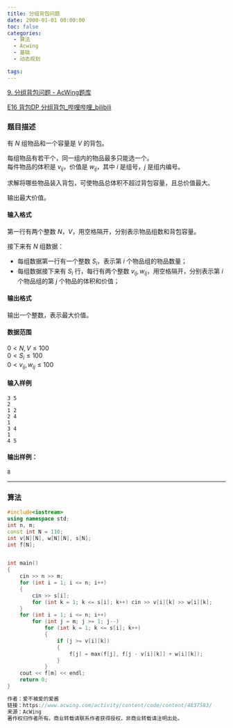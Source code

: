 ```yaml
---
title: 分组背包问题
date: 2000-01-01 00:00:00
toc: false
categories:
  - 算法
  - Acwing
  - 基础
  - 动态规划

tags:
---
```


[9. 分组背包问题 - AcWing题库](https://www.acwing.com/problem/content/9/)

[E16 背包DP 分组背包_哔哩哔哩_bilibili](https://www.bilibili.com/video/BV16a411w77X/?spm_id_from=333.1387.search.video_card.click&vd_source=2f348893e98a838d97300d2bf728b18b)

### 题目描述
有 $N$ 组物品和一个容量是 $V$ 的背包。

每组物品有若干个，同一组内的物品最多只能选一个。  
每件物品的体积是 $v_{ij}$，价值是 $w_{ij}$，其中 $i$ 是组号，$j$ 是组内编号。

求解将哪些物品装入背包，可使物品总体积不超过背包容量，且总价值最大。

输出最大价值。

#### 输入格式

第一行有两个整数 $N，V$，用空格隔开，分别表示物品组数和背包容量。

接下来有 $N$ 组数据：

*   每组数据第一行有一个整数 $S_i$，表示第 $i$ 个物品组的物品数量；
*   每组数据接下来有 $S_i$ 行，每行有两个整数 $v_{ij}, w_{ij}$，用空格隔开，分别表示第 $i$ 个物品组的第 $j$ 个物品的体积和价值；

#### 输出格式

输出一个整数，表示最大价值。

#### 数据范围

$0 \lt N, V \le 100$  
$0 \lt S_i \le 100$  
$0 \lt v_{ij}, w_{ij} \le 100$

#### 输入样例

```
3 5
2
1 2
2 4
1
3 4
1
4 5
```

#### 输出样例：

```
8
```

---
### 算法

```cpp
#include<iostream>
using namespace std;
int n, m;
const int N = 110;
int v[N][N], w[N][N], s[N];
int f[N];


int main()
{
    cin >> n >> m;
    for (int i = 1; i <= n; i++) 
    {
        cin >> s[i];
        for (int k = 1; k <= s[i]; k++) cin >> v[i][k] >> w[i][k];
    }
    for (int i = 1; i <= n; i++)
        for (int j = m; j >= 1; j--)
            for (int k = 1; k <= s[i]; k++)
            {
                if (j >= v[i][k]) 
                {
                    f[j] = max(f[j], f[j - v[i][k]] + w[i][k]);
                }
            }
    cout << f[m] << endl;
    return 0;
}

作者：爱不被爱的爱酱
链接：https://www.acwing.com/activity/content/code/content/4837583/
来源：AcWing
著作权归作者所有。商业转载请联系作者获得授权，非商业转载请注明出处。
```
